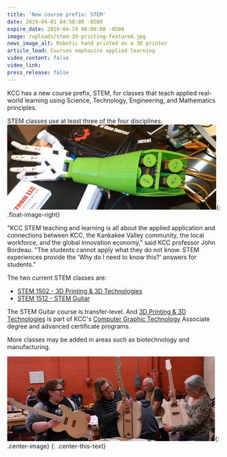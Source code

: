 ```yaml
---
title: 'New course prefix: STEM'
date: 2019-04-01 04:58:00 -0500
expire_date: 2019-04-19 00:00:00 -0500
image: /uploads/stem-3d-printing-featured.jpg
news_image_alt: Robotic hand printed on a 3D printer
article_lead: Courses emphasize applied learning
video_content: false
video_link:
press_release: false
---
```


KCC has a new course prefix, STEM, for classes that teach applied real-world learning using Science, Technology, Engineering, and Mathematics principles.

STEM classes use at least three of the four disciplines.&nbsp;![](/uploads/stem-3d-printing.jpg){: .float-image-right}

"KCC STEM teaching and learning is all about the applied application and connections between KCC, the Kankakee Valley community, the local workforce, and the global innovation economy," said KCC professor John Bordeau. "The students cannot apply what they do not know. STEM experiences provide the 'Why do I need to know this?' answers for students."&nbsp;

The two current STEM classes are:

* [STEM 1502](http://kcc.smartcatalogiq.com/en/current/Academic-Catalog/Courses/STEM-STEM/STEM-1502)[ - 3D Printing & 3D Technologies](__notset__)
* [STEM 1512 - STEM Guitar](http://kcc.smartcatalogiq.com/en/current/Academic-Catalog/Courses/STEM-STEM/STEM-1512)

The STEM Guitar course is transfer-level. And [3D Printing & 3D Technologies](__notset__)&nbsp;is part of KCC's [Computer Graphic Technology](http://kcc.smartcatalogiq.com/en/current/Academic-Catalog/Program-Areas/Computer-Technology) Associate degree and advanced certificate programs.&nbsp;

More classes may be added in areas such as biotechnology and manufacturing.

![](/uploads/stem-guitar-class-dsc-3855.jpg){: .center-image}
{: .center-this-text}